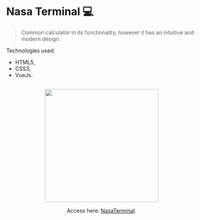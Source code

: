 # Nasa Terminal :computer:

> Common calculator in its functionality, 
> however it has an intuitive and modern design.

Technologies used:

- HTML5,
- CSS3,
- VueJs.

## 
<div align='center'>
<img src="https://github.com/YoungC0DE/calculadoraWeb/blob/main/Assets/forGit.png" width="300">

Access here: [NasaTerminal](https://youngc0de.github.io/SimpleCalculator/).

</div>

